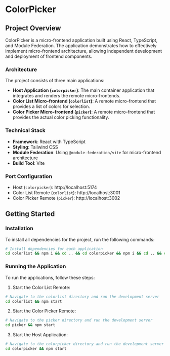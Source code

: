 # ColorPicker

## Project Overview

ColorPicker is a micro-frontend application built using React, TypeScript, and Module Federation. The application demonstrates how to effectively implement micro-frontend architecture, allowing independent development and deployment of frontend components.

### Architecture

The project consists of three main applications:

- **Host Application (`colorpicker`)**: The main container application that integrates and renders the remote micro-frontends.
- **Color List Micro-frontend (`colorlist`)**: A remote micro-frontend that provides a list of colors for selection.
- **Color Picker Micro-frontend (`picker`)**: A remote micro-frontend that provides the actual color picking functionality.

### Technical Stack

- **Framework**: React with TypeScript
- **Styling**: Tailwind CSS
- **Module Federation**: Using `@module-federation/vite` for micro-frontend architecture
- **Build Tool**: Vite

### Port Configuration

- Host (`colorpicker`): http://localhost:5174
- Color List Remote (`colorlist`): http://localhost:3001
- Color Picker Remote (`picker`): http://localhost:3002

## Getting Started

### Installation

To install all dependencies for the project, run the following commands:

```bash
# Install dependencies for each application
cd colorlist && npm i && cd .. && cd colorpicker && npm i && cd .. && cd picker && npm i && cd ..
```

### Running the Application

To run the applications, follow these steps:

1. Start the Color List Remote:
```bash
# Navigate to the colorlist directory and run the development server
cd colorlist && npm start
```

2. Start the Color Picker Remote:
```bash
# Navigate to the picker directory and run the development server
cd picker && npm start
```

3. Start the Host Application:
```bash
# Navigate to the colorpicker directory and run the development server
cd colorpicker && npm start
```
